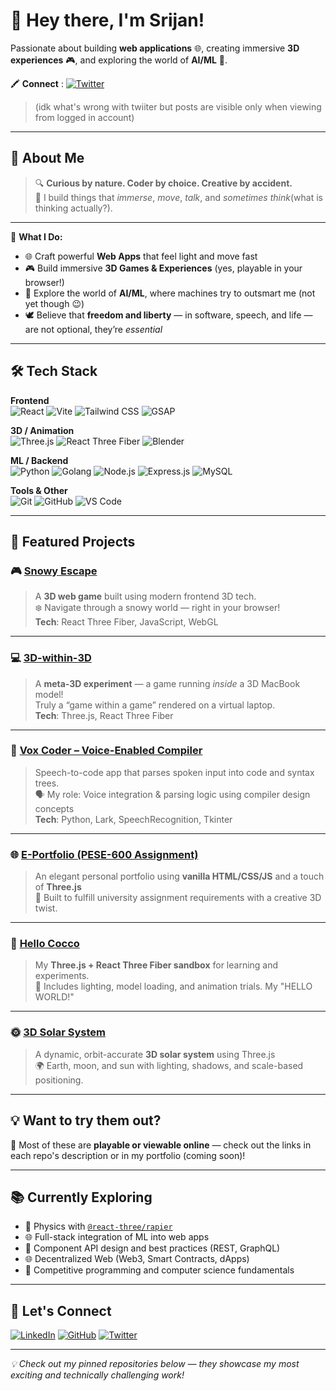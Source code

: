 # 👋 Hey there, I'm Srijan!

Passionate about building **web applications** 🌐, creating immersive **3D experiences** 🎮, and exploring the world of **AI/ML** 🤖.

🖍️ **Connect** : [![Twitter](https://img.shields.io/badge/-Twitter-1DA1F2?style=flat&logo=twitter&logoColor=white)](https://x.com/srijancs) 
> (idk what's wrong with twiiter but posts are visible only when viewing from logged in account)
---

## 🧠 About Me

> 🔍 **Curious by nature. Coder by choice. Creative by accident.**  
> 🎯 I build things that *immerse*, *move*, *talk*, and *sometimes think*(what is thinking actually?).  

---

🧩 **What I Do:**

- 🌐 Craft powerful **Web Apps** that feel light and move fast  
- 🎮 Build immersive **3D Games & Experiences** (yes, playable in your browser!)  
- 🤖 Explore the world of **AI/ML**, where machines try to outsmart me (not yet though 😉)  
- 🕊️ Believe that **freedom and liberty** — in software, speech, and life — are not optional, they’re *essential*
---

## 🛠️ Tech Stack

**Frontend**  
![React](https://img.shields.io/badge/-React-61DAFB?style=flat&logo=react&logoColor=white)
![Vite](https://img.shields.io/badge/-Vite-646CFF?style=flat&logo=vite&logoColor=white)
![Tailwind CSS](https://img.shields.io/badge/-Tailwind-06B6D4?style=flat&logo=tailwindcss&logoColor=white)
![GSAP](https://img.shields.io/badge/-GSAP-88CE02?style=flat&logo=greensock&logoColor=white)

**3D / Animation**  
![Three.js](https://img.shields.io/badge/-Three.js-000000?style=flat&logo=three.js&logoColor=white)
![React Three Fiber](https://img.shields.io/badge/-React%20Three%20Fiber-000?style=flat)
![Blender](https://img.shields.io/badge/-Blender-F5792A?style=flat&logo=blender&logoColor=white)

**ML / Backend**  
![Python](https://img.shields.io/badge/-Python-3776AB?style=flat&logo=python&logoColor=white)
![Golang](https://img.shields.io/badge/-Go-00ADD8?style=flat&logo=go&logoColor=white)
![Node.js](https://img.shields.io/badge/-Node.js-339933?style=flat&logo=node.js&logoColor=white)
![Express.js](https://img.shields.io/badge/-Express.js-000000?style=flat&logo=express&logoColor=white)
![MySQL](https://img.shields.io/badge/-MySQL-4479A1?style=flat&logo=mysql&logoColor=white)

**Tools & Other**  
![Git](https://img.shields.io/badge/-Git-F05032?style=flat&logo=git&logoColor=white)
![GitHub](https://img.shields.io/badge/-GitHub-181717?style=flat&logo=github&logoColor=white)
![VS Code](https://img.shields.io/badge/-VS%20Code-007ACC?style=flat&logo=visual-studio-code&logoColor=white)

---

## 🌟 Featured Projects

### 🎮 [Snowy Escape](https://github.com/Srijan-Petwal/snowy-escape)
> A **3D web game** built using modern frontend 3D tech.  
> ❄️ Navigate through a snowy world — right in your browser!  
> **Tech**: React Three Fiber, JavaScript, WebGL

---

### 💻 [3D-within-3D](https://github.com/Srijan-Petwal/3D-within-3D)
> A **meta-3D experiment** — a game running *inside* a 3D MacBook model!  
> Truly a “game within a game” rendered on a virtual laptop.  
> **Tech**: Three.js, React Three Fiber

---

### 🧠 [Vox Coder – Voice-Enabled Compiler](https://github.com/Pranav-Uniyal/Vox-Coder-Voice-Enabled-Compiler)
> Speech-to-code app that parses spoken input into code and syntax trees.  
> 🗣️ My role: Voice integration & parsing logic using compiler design concepts  
> **Tech**: Python, Lark, SpeechRecognition, Tkinter

---

### 🌐 [E-Portfolio (PESE-600 Assignment)](https://github.com/Srijan-Petwal/Eportfolio-assign)
> An elegant personal portfolio using **vanilla HTML/CSS/JS** and a touch of **Three.js**  
> 📘 Built to fulfill university assignment requirements with a creative 3D twist.

---

### 🔬 [Hello Cocco](https://github.com/Srijan-Petwal/hello-cocco)
> My **Three.js + React Three Fiber sandbox** for learning and experiments.  
> 🧪 Includes lighting, model loading, and animation trials.
> My "HELLO WORLD!"
---

### 🌞 [3D Solar System](https://github.com/Srijan-Petwal/3D-Solar-System)
> A dynamic, orbit-accurate **3D solar system** using Three.js  
> 🌍 Earth, moon, and sun with lighting, shadows, and scale-based positioning.

---

## 💡 Want to try them out?

🔗 Most of these are **playable or viewable online** — check out the links in each repo's description or in my portfolio (coming soon)!

---

## 📚 Currently Exploring

- 🤿 Physics with [`@react-three/rapier`](https://github.com/pmndrs/react-three-rapier)
- 🌐 Full-stack integration of ML into web apps
- 🔌 Component API design and best practices (REST, GraphQL)
- 🌐 Decentralized Web (Web3, Smart Contracts, dApps)
- 🧪 Competitive programming and computer science fundamentals

---

## 💬 Let's Connect

[![LinkedIn](https://img.shields.io/badge/-LinkedIn-0077B5?style=flat&logo=linkedin&logoColor=white)](http://www.linkedin.com/in/srijan-petwal)
[![GitHub](https://img.shields.io/badge/-GitHub-181717?style=flat&logo=github&logoColor=white)](https://github.com/Srijan-Petwal)
[![Twitter](https://img.shields.io/badge/-Twitter-1DA1F2?style=flat&logo=twitter&logoColor=white)](https://x.com/srijancs)

---

_💡 Check out my pinned repositories below — they showcase my most exciting and technically challenging work!_
